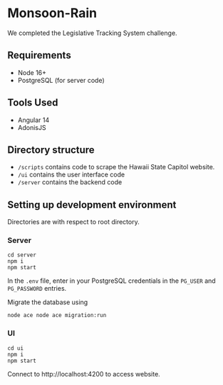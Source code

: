 # Monsoon-Rain

We completed the Legislative Tracking System challenge.

## Requirements

- Node 16+
- PostgreSQL (for server code)

## Tools Used

- Angular 14
- AdonisJS

## Directory structure

- `/scripts` contains code to scrape the Hawaii State Capitol website.
- `/ui` contains the user interface code
- `/server` contains the backend code

## Setting up development environment

Directories are with respect to root directory.

### Server

```
cd server
npm i
npm start
```

In the `.env` file, enter in your PostgreSQL credentials in the `PG_USER` and `PG_PASSWORD` entries.

Migrate the database using

```node ace node ace migration:run```

### UI

```
cd ui
npm i
npm start
```

Connect to http://localhost:4200 to access website.
